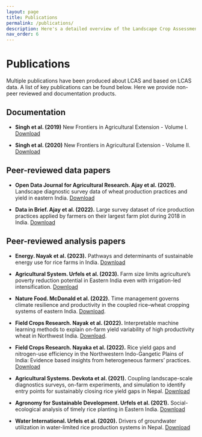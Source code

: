 ```yaml
---
layout: page
title: Publications
permalink: /publications/
description: Here's a detailed overview of the Landscape Crop Assessment Survey (LCAS), it's modules and how it helps to collect big data that support sustainability transitions in agriculture. 
nav_order: 6
---
```


# Publications

Multiple publications have been produced about LCAS and based on LCAS data. A list of key publications can be found below. Here we provide non-peer reviewed and documentation products.

## Documentation

- **Singh et al. (2019)** New Frontiers in Agricultural Extension - Volume I. [Download](pubs/Singh2019.pdf)
  
- **Singh et al. (2020)** New Frontiers in Agricultural Extension - Volume II. [Download](pubs/singh2020.pdf)


## Peer-reviewed data papers

- **Open Data Journal for Agricultural Research. Ajay et al. (2021).** Landscape diagnostic survey data of wheat production practices and yield in eastern India. [Download](pubs/Ajay2021.pdf)
  
- **Data in Brief. Ajay et al. (2022).** Large survey dataset of rice production practices applied by farmers on their largest farm plot during 2018 in India. [Download](pubs/ajay2022.pdf)


## Peer-reviewed analysis papers

- **Energy. Nayak et al. (2023).** Pathways and determinants of sustainable energy use for rice farms in India. [Download](pubs/nayak2023.pdf)

- **Agricultural System. Urfels et al. (2023).** Farm size limits agriculture’s poverty reduction potential in Eastern India even with irrigation-led intensification.  [Download](pubs/urfels2023.pdf)

- **Nature Food. McDonald et al. (2022).** Time management governs climate resilience and productivity in the coupled rice–wheat cropping systems of eastern India. [Download](pub/mcdonald2022.pdf).

- **Field Crops Research. Nayak et al. (2022).** Interpretable machine learning methods to explain on-farm yield variability of high productivity wheat in Northwest India. [Download](pubs/nayak2022a.pdf). 

- **Field Crops Research. Nayaka et al. (2022).** Rice yield gaps and nitrogen-use efficiency in the Northwestern Indo-Gangetic Plains of India: Evidence based insights from heterogeneous farmers’ practices. [Download](pubs/nayak2022b.pdf)

- **Agricultural Systems. Devkota et al. (2021).** Coupling landscape-scale diagnostics surveys, on-farm experiments, and simulation to identify entry points for sustainably closing rice yield gaps in Nepal. [Download](pubs/devkota2021.pdf)

- **Agronomy for Sustainable Development. Urfels et al. (2021).** Social-ecological analysis of timely rice planting in Eastern India. [Download](pubs/urfels2021.pdf)

- **Water International. Urfels et al. (2020).** Drivers of groundwater utilization in water-limited rice production systems in Nepal. [Download](pubs/urfels2020.pdf)

